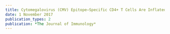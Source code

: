 ```yaml
---
title: Cytomegalovirus (CMV) Epitope–Specific CD4+ T Cells Are Inflated in HIV+ CMV+ Subjects
date: 1 November 2017
publication_types: 2
publication: *The Journal of Immunology*
---
```

